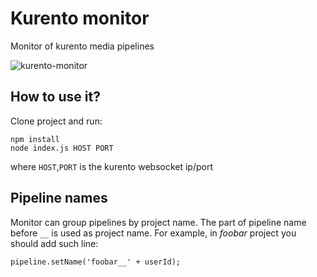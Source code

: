 # Kurento monitor #

Monitor of kurento media pipelines

![kurento-monitor](https://cloud.githubusercontent.com/assets/15513933/26028169/6ec689e8-3823-11e7-9915-0398b7ef8ffa.png)

## How to use it? ##

Clone project and run:

```
npm install
node index.js HOST PORT
```

where `HOST`,`PORT` is the kurento websocket ip/port

## Pipeline names ##

Monitor can group pipelines by project name. The part of pipeline name before `__` is used as project name. For example, in *foobar* project you should add such line:

```
pipeline.setName('foobar__' + userId);
```

